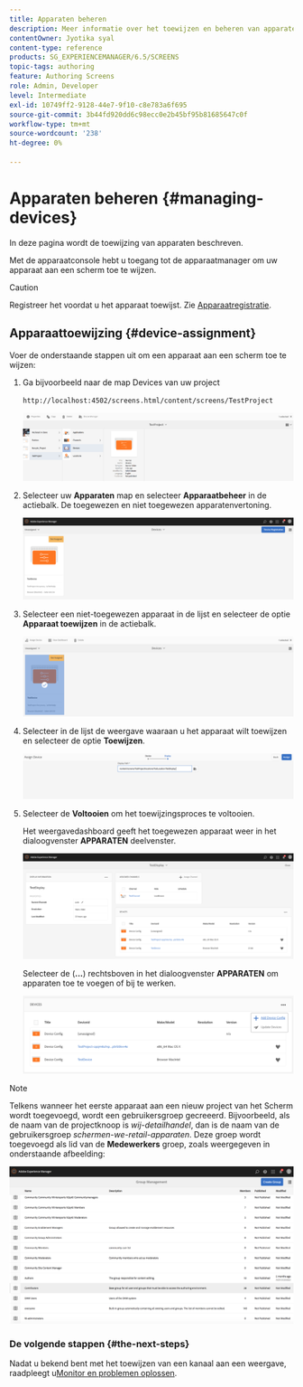 ```yaml
---
title: Apparaten beheren
description: Meer informatie over het toewijzen en beheren van apparaten in AEM Screens.
contentOwner: Jyotika syal
content-type: reference
products: SG_EXPERIENCEMANAGER/6.5/SCREENS
topic-tags: authoring
feature: Authoring Screens
role: Admin, Developer
level: Intermediate
exl-id: 10749ff2-9128-44e7-9f10-c8e783a6f695
source-git-commit: 3b44fd920dd6c98ecc0e2b45bf95b81685647c0f
workflow-type: tm+mt
source-wordcount: '238'
ht-degree: 0%

---
```


# Apparaten beheren {#managing-devices}

In deze pagina wordt de toewijzing van apparaten beschreven.

Met de apparaatconsole hebt u toegang tot de apparaatmanager om uw apparaat aan een scherm toe te wijzen.

>[!CAUTION]
>
>Registreer het voordat u het apparaat toewijst. Zie [Apparaatregistratie](device-registration.md).

## Apparaattoewijzing {#device-assignment}

Voer de onderstaande stappen uit om een apparaat aan een scherm toe te wijzen:

1. Ga bijvoorbeeld naar de map Devices van uw project

   `http://localhost:4502/screens.html/content/screens/TestProject`

   ![chlimage_1-32](assets/chlimage_1-32.png)

1. Selecteer uw **Apparaten** map en selecteer **Apparaatbeheer** in de actiebalk. De toegewezen en niet toegewezen apparatenvertoning.

   ![chlimage_1-33](assets/chlimage_1-33.png)

1. Selecteer een niet-toegewezen apparaat in de lijst en selecteer de optie **Apparaat toewijzen** in de actiebalk.

   ![chlimage_1-34](assets/chlimage_1-34.png)

1. Selecteer in de lijst de weergave waaraan u het apparaat wilt toewijzen en selecteer de optie **Toewijzen**.

   ![chlimage_1-35](assets/chlimage_1-35.png)

1. Selecteer de **Voltooien** om het toewijzingsproces te voltooien.


   Het weergavedashboard geeft het toegewezen apparaat weer in het dialoogvenster **APPARATEN** deelvenster.

   ![chlimage_1-37](assets/chlimage_1-37.png)

   Selecteer de (**...**) rechtsboven in het dialoogvenster **APPARATEN** om apparaten toe te voegen of bij te werken.

   ![chlimage_1-38](assets/chlimage_1-38.png)

>[!NOTE]
>
>Telkens wanneer het eerste apparaat aan een nieuw project van het Scherm wordt toegevoegd, wordt een gebruikersgroep gecreeerd.
>Bijvoorbeeld, als de naam van de projectknoop is *wij-detailhandel*, dan is de naam van de gebruikersgroep *schermen-we-retail-apparaten*.
>Deze groep wordt toegevoegd als lid van de **Medewerkers** groep, zoals weergegeven in onderstaande afbeelding:

![chlimage_1-39](assets/chlimage_1-39.png)

### De volgende stappen {#the-next-steps}

Nadat u bekend bent met het toewijzen van een kanaal aan een weergave, raadpleegt u[Monitor en problemen oplossen](monitoring-screens.md).
